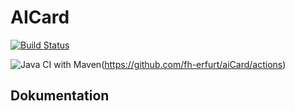 # AICard

[![Build Status](https://github.com/jonashackt/java1-start/workflows/Java%20CI%20with%20Maven/badge.svg)](https://github.com/jonashackt/fh-erfurt/aiCard/actions)



![Java CI with Maven](https://github.com/fh-erfurt/aiCard/workflows/Java%20CI%20with%20Maven/badge.svg)(https://github.com/fh-erfurt/aiCard/actions)

## Dokumentation
